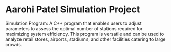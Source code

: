 # Aarohi Patel Simulation Project

Simulation Program:
A C++ program that enables users to adjust parameters to assess the optimal number of stations required for maximizing system
efficiency. This program is versatile and can be used to analyze retail stores, airports, stadiums, and other facilities catering to large
crowds.
